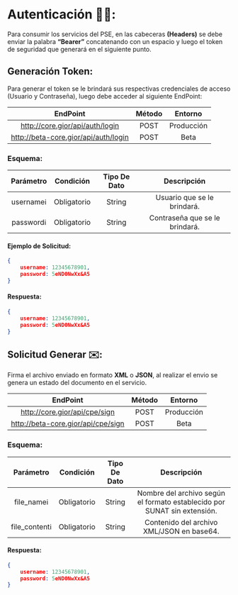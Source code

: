 

# **Autenticación 🚀🔥:**

Para consumir los servicios del PSE, en las cabeceras **(Headers)** se debe enviar la palabra **“Bearer”** concatenando con un espacio y luego el token de seguridad que generará en el siguiente punto.

## Generación Token:

Para generar el token se le brindará sus respectivas credenciales de acceso (Usuario y Contraseña), luego debe acceder al siguiente EndPoint:

|               EndPoint               | Método |   Entorno  | 
|:------------------------------------:|:------:|:----------:|
|    http://core.gior/api/auth/login   |  POST  | Producción |
| http://beta-core.gior/api/auth/login |  POST  |    Beta    |

### **Esquema:**

|     Parámetro   |  Condición  | Tipo De Dato |           Descripción          |
|:---------------:|:-----------:|:------------:|:------------------------------:|
|    usernameℹ️   | Obligatorio |    String    |   Usuario que se le brindará.  |
|    passwordℹ️   | Obligatorio |    String    | Contraseña que se le brindará. |

#### **Ejemplo de Solicitud:**

```json
{
    username: 12345678901,
    password: 5eND0NwXx&A5
}
```

####  **Respuesta:**
```json
{
    username: 12345678901,
    password: 5eND0NwXx&A5
}
```

## **Solicitud Generar ✉️:**
Firma el archivo enviado en formato **XML** o **JSON**, al realizar el envio se genera un estado del documento en el servicio.

|               EndPoint               | Método |   Entorno  | 
|:------------------------------------:|:------:|:----------:|
|     http://core.gior/api/cpe/sign    |  POST  | Producción |
|  http://beta-core.gior/api/cpe/sign  |  POST  |    Beta    |

### **Esquema:**

|     Parámetro   |  Condición  | Tipo De Dato |                                   Descripción                            |
|:---------------:|:-----------:|:------------:|:------------------------------------------------------------------------:|
|   file_nameℹ️   | Obligatorio |    String    | Nombre del archivo según el formato establecido por SUNAT sin extensión. |
| file_contentℹ️  | Obligatorio |    String    |                  Contenido del archivo XML/JSON en base64.               |

####  **Respuesta:**
```json
{
    username: 12345678901,
    password: 5eND0NwXx&A5
}
```
